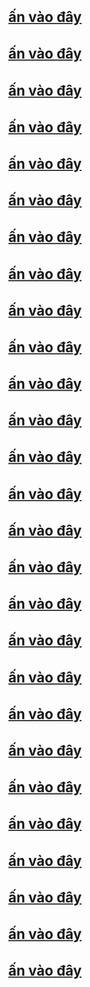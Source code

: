 <html>
    <head>
        <title>ko có rick roll</title>
    </head>
  <body>
    <a href="https://www.youtube.com/watch?v=dQw4w9WgXcQ"><h1>ấn vào đây</h1></a
    ><a href="https://www.youtube.com/watch?v=dQw4w9WgXcQ"
      ><h1>ấn vào đây</h1></a
    ><a href="https://www.youtube.com/watch?v=dQw4w9WgXcQ"
      ><h1>ấn vào đây</h1></a
    ><a href="https://www.youtube.com/watch?v=dQw4w9WgXcQ"
      ><h1>ấn vào đây</h1></a
    ><a href="https://www.youtube.com/watch?v=dQw4w9WgXcQ"
      ><h1>ấn vào đây</h1></a
    ><a href="https://www.youtube.com/watch?v=dQw4w9WgXcQ"
      ><h1>ấn vào đây</h1></a
    ><a href="https://www.youtube.com/watch?v=dQw4w9WgXcQ"
      ><h1>ấn vào đây</h1></a
    ><a href="https://www.youtube.com/watch?v=dQw4w9WgXcQ"
      ><h1>ấn vào đây</h1></a
    ><a href="https://www.youtube.com/watch?v=dQw4w9WgXcQ"
      ><h1>ấn vào đây</h1></a
    ><a href="https://www.youtube.com/watch?v=dQw4w9WgXcQ"
      ><h1>ấn vào đây</h1></a
    ><a href="https://www.youtube.com/watch?v=dQw4w9WgXcQ"
      ><h1>ấn vào đây</h1></a
    ><a href="https://www.youtube.com/watch?v=dQw4w9WgXcQ"
      ><h1>ấn vào đây</h1></a
    ><a href="https://www.youtube.com/watch?v=dQw4w9WgXcQ"
      ><h1>ấn vào đây</h1></a
    ><a href="https://www.youtube.com/watch?v=dQw4w9WgXcQ"
      ><h1>ấn vào đây</h1></a
    ><a href="https://www.youtube.com/watch?v=dQw4w9WgXcQ"
      ><h1>ấn vào đây</h1></a
    ><a href="https://www.youtube.com/watch?v=dQw4w9WgXcQ"
      ><h1>ấn vào đây</h1></a
    ><a href="https://www.youtube.com/watch?v=dQw4w9WgXcQ"
      ><h1>ấn vào đây</h1></a
    ><a href="https://www.youtube.com/watch?v=dQw4w9WgXcQ"
      ><h1>ấn vào đây</h1></a
    ><a href="https://www.youtube.com/watch?v=dQw4w9WgXcQ"
      ><h1>ấn vào đây</h1></a
    ><a href="https://www.youtube.com/watch?v=dQw4w9WgXcQ"
      ><h1>ấn vào đây</h1></a
    ><a href="https://www.youtube.com/watch?v=dQw4w9WgXcQ"
      ><h1>ấn vào đây</h1></a
    ><a href="https://www.youtube.com/watch?v=dQw4w9WgXcQ"
      ><h1>ấn vào đây</h1></a
    ><a href="https://www.youtube.com/watch?v=dQw4w9WgXcQ"
      ><h1>ấn vào đây</h1></a
    ><a href="https://www.youtube.com/watch?v=dQw4w9WgXcQ"
      ><h1>ấn vào đây</h1></a
    ><a href="https://www.youtube.com/watch?v=dQw4w9WgXcQ"
      ><h1>ấn vào đây</h1></a
    ><a href="https://www.youtube.com/watch?v=dQw4w9WgXcQ"
      ><h1>ấn vào đây</h1></a
    ><a href="https://www.youtube.com/watch?v=dQw4w9WgXcQ"
      ><h1>ấn vào đây</h1></a
    >
  </body>
</html>
